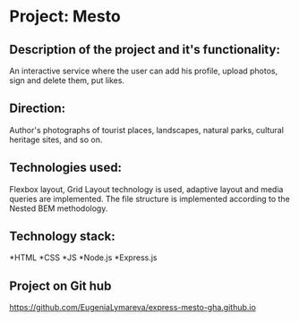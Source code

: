 # Project: Mesto

## Description of the project and it's functionality:
An interactive service where the user can add his profile, upload photos, sign and delete them, put likes.

## Direction:
Author's photographs of tourist places, landscapes, natural parks, cultural heritage sites, and so on.

## Technologies used:
Flexbox layout, Grid Layout technology is used, adaptive layout and media queries are implemented.
The file structure is implemented according to the Nested BEM methodology.

## Technology stack:
*HTML
*CSS
*JS
*Node.js
*Express.js

## Project on Git hub 
https://github.com/EugeniaLymareva/express-mesto-gha.github.io
